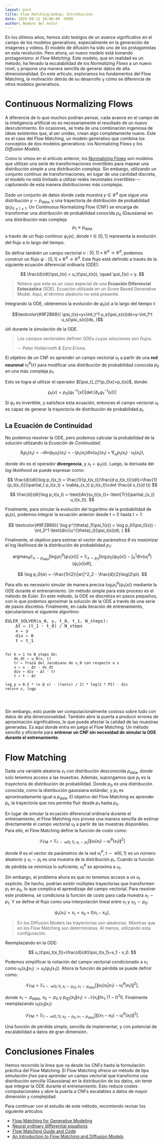 ```yaml
---
layout: post
title: Flow Matching:&nbsp; Introducción
date: 2025-08-12 10:00:00 -0500
author: Nombre del Autor
---
```


En los últimos años, hemos sido testigos de un avance significativo en el campo de los modelos generativos, especialmente en la generación de imágenes y videos. El modelo de difusión ha sido uno de los protagonistas en esta revolución. Pero ahora, un nuevo *modelo* está tomando protagonismo: el *Flow Matching*. Este modelo, que en realidad es un método, ha llevado la escalabilidad de los *Normalizing Flows* a un nuevo nivel, y propone una manera sencilla de generar datos de alta dimensionalidad. En este artículo, exploramos los fundamentos del Flow Matching, la motivación detrás de su desarrollo y cómo se diferencia de otros modelos generativos.

# Continuous Normalizing Flows

A diferencia de lo que muchos podrían pensar, cada avance en el campo de la inteligencia artificial no es necesariamente el resultado de un nuevo descubrimiento. En ocasiones, se trata de una combinación ingeniosa de ideas existentes que, al ser unidas, crean algo completamente nuevo. Este es el caso del Flow Matching, un modelo generativo que combina los conceptos de dos modelos generativos: los Normalizing Flows y los *Diffusion Models*.

Como lo vimos en el artículo anterior, los [Normalizing Flows](https://jarchv.github.io/modelos-generativos/) son modelos que utilizan una serie de transformaciones invertibles para mapear una distribución simple a una distribución compleja. Sin embargo, utilizando un conjunto continuo de transformaciones, en lugar de una cantidad discreta, el modelo no está limitado a utilizar redes neuronales invertibles---capturando de esta manera distribuciones más complejas.

Dado un conjunto de datos donde cada muestra $y\in\mathbb{R}^d$ que sigue una distribución $y\sim p_{\text{data}}$, y una trayectoria de distribución de probabilidad $(p_t)_{0\leq t\leq 1}$. Un Continuous Normalizing Flow (CNF) se encarga de transformar una distribución de probabilidad conocida $p_0$ (Gaussiana) en una distribución más compleja $$p_1 \approx p_{\text{data}}$$ a través de un flujo continuo $\psi_t(x)$, donde $t\in[0,1]$ representa la evolución del flujo a lo largo del tiempo. 

Se define también un campo vectorial $u:[0,1]\times\mathbb{R}^d\to\mathbb{R}^d$, podemos construir un flujo $\psi:[0,1]\times\mathbb{R}^d\to\mathbb{R}^d$. Este flujo está definido a través de la siguiente ecuación diferencial ordinaria (ODE):

$$
\frac{d}{dt}\psi_t(x) = u_t(\psi_t(x)), \quad \psi_1(x) = y.
$$

> Nótece que este es un caso especial de una **Ecuación Diferencial 
> Estocástica** (SDE). Ecuación utilizada en un Score Based Generative Model. Aquí,
> el término aleatorio no está presente.

Integrando la ODE, obtenemos la evolución de $\psi_t(x)$ a lo largo del tiempo $t$:

$$\textcolor{#9F2B68}{
\psi_t(x)=y+\int_t^1 u_s(\psi_s(x))ds=y-\int_1^t u_s(\psi_s(x))ds,
}$$


útil durante la simulación de la ODE. 

> Los campos vectoriales definen ODEs cuyas soluciones son flujos.
>
> -- <cite>Peter Holderrieth & Ezra Erives.</cite>

El objetivo de un CNF es aprender un campo vectorial $u_t$ a partir de una **red neuronal** $u^{\theta}_{t}(x)$ para modificar una distribución de probabilidad conocida $p_0$ en una más compleja $p_1$. 

Esto se logra al utilizar el operador $[\psi_t]_{\*}p_0(x)=p_t(x)$, donde:	

$$
p_t(x)=p_0(\psi^{-1}_t(x))|\det(\partial_x\psi^{-1}_t(x))|
$$

Si $\psi_t$ es invertible, y satisface esta ecuación, entonces el campo vectorial $u_t$ es capaz de generar la trayectoria de distribución de probabilidad $p_t$.

## La Ecuación de Continuidad

No podemos resolver la ODE, pero podemos calcular la probabilidad de la solución utilizando la *Ecuación de Continuidad*:

$$
\partial_t p_t(x_t) = -\text{div}(p_t u_t)(x_t)=-(p_t(x_t)\text{div}(u_t)(x_t)+\nabla_{x_t} p_t(x_t)\cdot u_t(x_t)),
$$

donde $\text{div}$ es el operador **divergencia**, y $x_t=\psi_t(x)$. Luego, la derivada del *log likelihood* se puede expresar como:

$$
\frac{d}{dt}\log p_t(x_t) = \frac{1}{p_t(x_t)}\frac{d p_t(x_t)}{dt}=\frac{1}{p_t(x_t)}(\partial_t p_t(x_t) + \nabla_{x_t} p_t(x_t)\cdot \frac{d x_t}{d t})
$$

$$
\frac{d}{dt}\log p_t(x_t) =-\text{div}(u_t)(x_t)=-\text{Tr}(\partial_{x_t} u_t(x_t)).
$$

Finalmente, para simular la evolución del logaritmo de la probabilidad de $\psi_t(x)$, podemos integrar la ecuación anterior desde $t=0$ hasta $t=1$:

$$
\textcolor{#9F2B68}{
\log p^{\theta}_1(\psi_1(x)) = \log p_0(\psi_0(x)) -\int_0^1 \text{div}(u^{\theta}_t)(\psi_t(x))dt,
}
$$

Finalmente, el objetivo para estimar el vector de parámetros $\theta$ es maximizar el log likelihood de la distribución de probabilidad $p_1$:

$$
\text{arg}\max_{\theta} \mathbb{E}_{x\sim p_{\text{data}}} \left[ \log p^{\theta}_1(\psi_1(x)) \right] = \mathbb{E}_{x\sim p_0} \left[ \log p_0(\psi_0(x)) -\int_0^1 \text{div}(u^{\theta}_t)(\psi_t(x))dt \right],
$$

$$
\log p_0(w) = -\frac{1}{2}\|w\|^2_2 - \frac{d}{2}\log(2\pi).
$$

Para ello es necesario simular de manera precisa $\log p^{\theta}_1(\psi_1(x))$ mediante la ODE durante el entrenamiento. Un método simple para este proceso es el método de *Euler*. En este método, la ODE se discretiza en pasos pequeños, con lo que podemos aproximar la solución de la ODE a través de una serie de pasos discretos. Finalmente, en cada iteración de entrenamiento, ejecutaríamos el siguiente algoritmo:

<div class="example"><pre>
EULER_SOLVER(u_θ, y, t_0, t_1, N_steps):
    Δt ← (t_1 - t_0) / N_steps
    x ← y
    div ← 0
    t ← t_1

    for k = 1 to N_steps do:
        dx_dt ← u_θ(x, t)
        tr ← Traza del Jacobiano de u_θ con respecto a x
        x ← x - Δt · dx_dt
        div ← div - Δt · tr
        t ← t - Δt

    log_p = 0.5 * (x @ x) - (len(x) / 2) * log(2 * PI) - div
    return x, logp

</pre></div>

Sin embargo, esto puede ser computacionalmente costoso sobre todo con datos de alta dimensionalidad. También abre la puerta a producir errores de aproximación significativos, lo que puede afectar la calidad de las muestras generadas. Es aquí donde entra en juego el Flow Matching. Un método sencillo y eficiente para **entrenar un CNF sin necesidad de simular la ODE durante el entrenamiento**.

# Flow Matching

Dada una variable aleatoria $x_1$ con distribución desconocida $p_{\text{data}}$, donde solo tenemos acceso a las muestras. Además, supongamos que $p_t$ es la trayectoria de distribución de probabilidad. Donde $p_0$ es una distribución conocida, como la distribución gaussiana estándar, y $p_1$ es aproximadamente igual a $p_{\text{data}}$. El objetivo del Flow Matching es aprender $p_t$, la trayectoria que nos permita fluir desde $p_1$ hasta $p_0$.

En lugar de simular la ecuación diferencial ordinaria durante el entrenamiento, el Flow Matching nos provee una manera sencilla de estimar directamente el campo vectorial $u_t$ a partir de las muestras disponibles. Para ello, el Flow Matching define la función de costo como:

$$
\mathcal{L}_{\text{FM}} = \mathbb{E}_{t\sim \mathcal{U}(0,1), x_t\sim p_t}\left[\|u_t(x_t)-u^{\theta}_t(x_t)\|^2\right]
$$

donde $\theta$ es el vector de parámetros de la red $u^{\theta}_t$, $t\sim \mathcal{U}(0,1)$ es un número aleatorio y $x_t\sim p_t$ es una muestra de la distribución $p_t$. Cuando la función de pérdida se minimiza lo suficiente, $u^{\theta}_t$ se aproxima a $u_t$.

Sin embargo, el problema ahora es que no tenemos acceso a un $u_t$ explícito. De hecho, podrían existir múltiples trayectorias que transformen $p_1$ en $p_0$, lo que complica el aprendizaje del campo vectorial. Para resolver este problema, se condiciona la función de costo para cada muestra $x_1\sim p_1$. Y se define el flujo como una interpolación lineal entre $x_1$ y $x_0\sim p_0$:

$$
\psi_t(x_1) = x_t = x_0 + t(x_1 - x_0),
$$

> En los Diffusion Models las trayectorias son aleatorias. Mientras
> que en los Flow Matching son deterministas. Al menos, utilizando
> esta configuración.


Reemplazando en la ODE:

$$
u_t(\psi_t(x_1))=\frac{d}{dt}\psi_t(x_1)=x_1 - x_0.
$$

Podemos simplificar la notación del campo vectorial condicionado a $x_1$ como $u_t(x_t\|x_1):=u_t(\psi_t(x_1))$. Ahora la función de pérdida se puede definir como:

$$
\mathcal{L}_{\text{FM}} = \mathbb{E}_{t\sim \mathcal{U}(0,1), x_t\sim p_{t|1}, x_1\sim p_{data}}\left[\|u_t(x_t|x_1)-u^{\theta}_t(x_t)\|^2\right],
$$

donde $x_1\sim p_{data}$, $x_0\sim p_0$ y $p_{t\|1}(x_t\|x_1)=\mathcal{N} (x_t\|tx_1,(1-t)^2 I)$. Finalmente reemplazando $u_t(x_t\|x_1)$:

$$
\mathcal{L}_{\text{FM}} = \mathbb{E}_{t\sim \mathcal{U}(0,1), x_0\sim p_{0}, x_1\sim p_{data}}\left[\|(x_1-x_0)-u^{\theta}_t(x_t)\|^2\right].
$$

Una función de pérdida simple, sencilla de implementar, y con potencial de escalabilidad a datos de gran dimensión.

# Conclusiones Finales

Hemos recorrido la línea que va desde los CNFs hasta la formulación práctica del Flow Matching. El Flow Matching ofrece un método de tipo *simulación-free* para aprender un campo vectorial que transforme una distribución sencilla (Gaussiana) en la distribución de los datos, sin tener que integrar la ODE durante el entrenamiento. Esto reduce costes computacionales y abre la puerta a CNFs escalables a datos de mayor dimensión y complejidad.

Para continuar con el estudio de este método, recomiendo revisar los siguiente artículos:

- [Flow Matching for Generative Modeling](https://arxiv.org/abs/2210.02747)
- [Neural ordinary differential equations](https://arxiv.org/abs/1806.07366)
- [Flow Matching Guide and Code](https://arxiv.org/pdf/2412.06264)
- [An Introduction to Flow Matching and Diffusion Models](https://arxiv.org/abs/2506.02070)